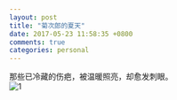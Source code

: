 ```yaml
---
layout: post
title: "菊次郎的夏天"
date: 2017-05-23 11:58:35 +0800
comments: true
categories: personal
---
```

那些已冷藏的伤疤，被温暖照亮，却愈发刺眼。  
![1](http://r.photo.store.qq.com/psb?/V13NDf2z0er9V4/gEEtVVwokP3l3d8.*duRr7cZTSt2bXHsR2Dn2jcwWts!/r/dFYBAAAAAAAA)
